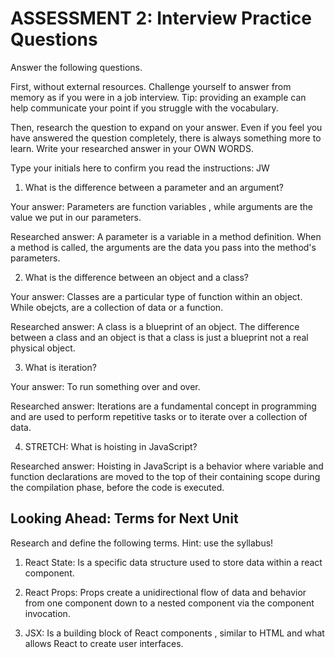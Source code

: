 # ASSESSMENT 2: Interview Practice Questions

Answer the following questions.

First, without external resources. Challenge yourself to answer from memory as if you were in a job interview. Tip: providing an example can help communicate your point if you struggle with the vocabulary.

Then, research the question to expand on your answer. Even if you feel you have answered the question completely, there is always something more to learn. Write your researched answer in your OWN WORDS.

Type your initials here to confirm you read the instructions: JW

1. What is the difference between a parameter and an argument? 

Your answer: Parameters are function variables , while arguments are the value we put in our parameters.

Researched answer: A parameter is a variable in a method definition. When a method is called, the arguments are the data you pass into the method's parameters.

2. What is the difference between an object and a class?

Your answer: Classes are a particular type of function within an object. While obejcts, are a collection of data or a function.

Researched answer: A class is a blueprint of an object. The difference between a class and an object is that a class is just a blueprint not a real physical object.

3. What is iteration?

Your answer:  To run something over and over.

Researched answer: Iterations are a fundamental concept in programming and are used to perform repetitive tasks or to iterate over a collection of data.

4. STRETCH: What is hoisting in JavaScript?

Researched answer: Hoisting in JavaScript is a behavior where variable and function declarations are moved to the top of their containing scope during the compilation phase, before the code is executed. 

## Looking Ahead: Terms for Next Unit

Research and define the following terms. Hint: use the syllabus!

1. React State: Is a specific data structure used to store data within a react component.

2. React Props: Props create a unidirectional flow of data and behavior from one component down to a nested component via the component invocation.

3. JSX: Is a building block of React components , similar to HTML and what allows React to create user interfaces.